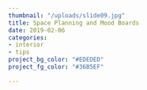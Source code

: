 ```yaml
---
thumbnail: "/uploads/slide09.jpg"
title: Space Planning and Mood Boards
date: 2019-02-06
categories:
- interior
- tips
project_bg_color: "#EDEDED"
project_fg_color: "#36B5EF"

---
```

